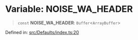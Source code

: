# Variable: NOISE\_WA\_HEADER

> `const` **NOISE\_WA\_HEADER**: `Buffer`\<`ArrayBuffer`\>

Defined in: [src/Defaults/index.ts:20](https://github.com/Fokusdotid/bail/blob/cf6cc85134e12081bc635cea02cc0eee74033a81/src/Defaults/index.ts#L20)
